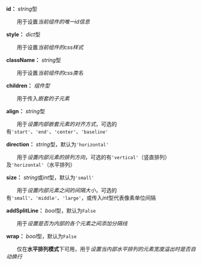 **id：** *string*型

　　用于设置*当前组件的唯一id信息*

**style：** *dict*型

　　用于设置*当前组件的css样式*

**className：** *string*型

　　用于设置*当前组件的css类名*

**children：** *组件型*

　　用于传入*嵌套的子元素*

**align：** *string*型

　　用于*设置内部嵌套元素的对齐方式*，可选的有`'start'`、`'end'`、`'center'`、`'baseline'`

**direction：** *string*型，默认为`'horizontal'`

　　用于*设置内部元素的排列方向*，可选的有`'vertical'`（竖直排列）及`'horizontal'`（水平排列）

**size：** *string*或*int*型，默认为`'small'`

　　用于*设置内部元素之间的间隔大小*，可选的有`'small'`、`'middle'`、`'large'`，或传入*int*型代表像素单位间隔

**addSplitLine：** *bool*型，默认为`False`

　　用于*设置是否为内部的各个元素之间添加分隔线*

**wrap：** *bool*型，默认为`False`

　　仅在**水平排列模式**下可用，用于*设置当内部水平排列的元素宽度溢出时是否自动换行*

